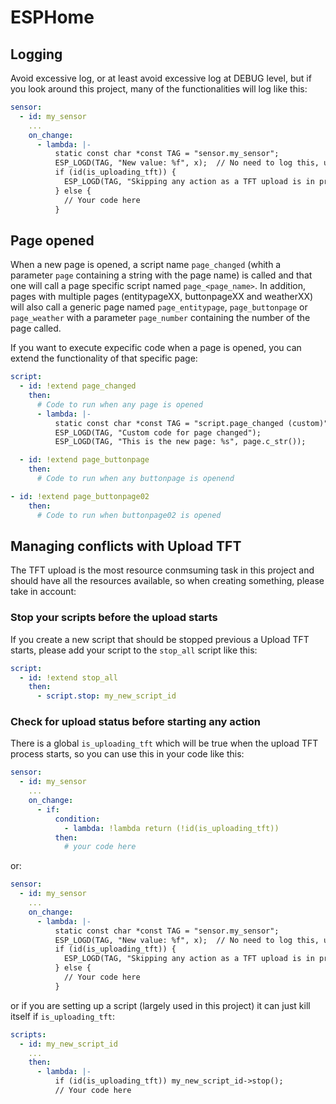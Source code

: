 # ESPHome

## Logging
Avoid excessive log, or at least avoid excessive log at DEBUG level,
but if you look around this project, many of the functionalities will log like this:

```yaml
sensor:
  - id: my_sensor
    ...
    on_change:
      - lambda: |-
          static const char *const TAG = "sensor.my_sensor";
          ESP_LOGD(TAG, "New value: %f", x);  // No need to log this, use only when needed
          if (id(is_uploading_tft)) {
            ESP_LOGD(TAG, "Skipping any action as a TFT upload is in progress");  // No need to log this, use only when needed
          } else {
            // Your code here
          }
```

## Page opened
When a new page is opened, a script name `page_changed` (whith a parameter `page` containing a
string with the page name) is called and that one will call a page specific script named `page_<page_name>`.
In addition, pages with multiple pages (entitypageXX, buttonpageXX and weatherXX) will also call
a generic page named `page_entitypage`, `page_buttonpage` or `page_weather` with a parameter
`page_number` containing the number of the page called.

If you want to execute expecific code when a page is opened, you can extend the functionality of that specific page:

```yaml
script:
  - id: !extend page_changed
    then:
      # Code to run when any page is opened
      - lambda: |-
          static const char *const TAG = "script.page_changed (custom)";
          ESP_LOGD(TAG, "Custom code for page changed");
          ESP_LOGD(TAG, "This is the new page: %s", page.c_str());

  - id: !extend page_buttonpage
    then:
      # Code to run when any buttonpage is openend

- id: !extend page_buttonpage02
    then:
      # Code to run when buttonpage02 is opened
```

## Managing conflicts with Upload TFT
The TFT upload is the most resource conmsuming task in this project and should have all the resources available,
so when creating something, please take in account:

### Stop your scripts before the upload starts
If you create a new script that should be stopped previous a Upload TFT starts,
please add your script to the `stop_all` script like this:

```yaml
script:
  - id: !extend stop_all
    then:
      - script.stop: my_new_script_id
```

### Check for upload status before starting any action
There is a global `is_uploading_tft` which will be true when the upload TFT process starts,
so you can use this in your code like this:

```yaml
sensor:
  - id: my_sensor
    ...
    on_change:
      - if:
          condition:
            - lambda: !lambda return (!id(is_uploading_tft))
          then:
            # your code here
```

or:
```yaml
sensor:
  - id: my_sensor
    ...
    on_change:
      - lambda: |-
          static const char *const TAG = "sensor.my_sensor";
          ESP_LOGD(TAG, "New value: %f", x);  // No need to log this, use only when needed
          if (id(is_uploading_tft)) {
            ESP_LOGD(TAG, "Skipping any action as a TFT upload is in progress");  // No need to log this, use only when needed
          } else {
            // Your code here
          }
```

or if you are setting up a script (largely used in this project) it can just kill itself if `is_uploading_tft`:
```yaml
scripts:
  - id: my_new_script_id
    ...
    then:
      - lambda: |-
          if (id(is_uploading_tft)) my_new_script_id->stop();
          // Your code here
```
